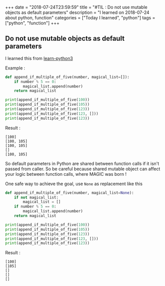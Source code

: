 +++
date = "2018-07-24T23:59:59"
title = "#TIL : Do not use mutable objects as default parameters"
description = "I learned on 2018-07-24 about python, function"
categories = ["Today I learned", "python"]
tags = ["python", "function"]
+++



## Do not use mutable objects as default parameters

I learned this from [learn-python3](https://github.com/jerry-git/learn-python3/blob/master/notebooks/beginner/functions.ipynb)

Example :

```python
def append_if_multiple_of_five(number, magical_list=[]):
    if number % 5 == 0:
        magical_list.append(number)
    return magical_list

print(append_if_multiple_of_five(100))
print(append_if_multiple_of_five(105))
print(append_if_multiple_of_five(123))
print(append_if_multiple_of_five(123, []))
print(append_if_multiple_of_five(123))
```

Result :

```
[100]
[100, 105]
[100, 105]
[]
[100, 105]
```

So default parameters in Python are shared between function calls if it isn't passed from caller. So be careful because shared mutable object can affect your logic between function calls, where MAGIC was born !

One safe way to achieve the goal, use `None` as replacement like this

```python
def append_if_multiple_of_five(number, magical_list=None):
    if not magical_list:
        magical_list = []
    if number % 5 == 0:
        magical_list.append(number)
    return magical_list

print(append_if_multiple_of_five(100))
print(append_if_multiple_of_five(105))
print(append_if_multiple_of_five(123))
print(append_if_multiple_of_five(123, []))
print(append_if_multiple_of_five(123))
```

Result :

```
[100]
[105]
[]
[]
[]
```
